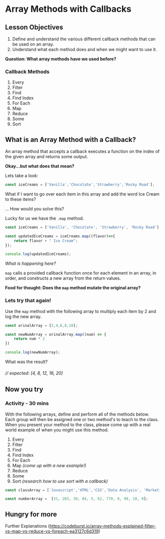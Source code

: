 # Array Methods with Callbacks

## Lesson Objectives

1. Define and understand the various different callback methods that can be used on an array.
2. Understand what each method does and when we might want to use it.

**Question: What array methods have we used before?**

### Callback Methods

1. Every
1. Filter
1. Find
1. Find Index
1. For Each
1. Map
1. Reduce
1. Some
1. Sort

## What is an Array Method with a Callback?

An array method that accepts a callback executes a function on the index of the given array and returns some output.

**Okay...but what does that mean?**

Lets take a look:

```javascript
const iceCreams = ['Vanilla','Chocolate','Strawberry','Rocky Road'];
```

What if I want to go over each item in this array and add the word Ice Cream to these items?

... How would you solve this?

Lucky for us we have the `.map` method.

```javascript
const iceCreams = ['Vanilla', 'Chocolate', 'Strawberry', 'Rocky Road'];

const updatedIceCreams = iceCreams.map((flavor)=>{
    return flavor + " Ice Cream";
});

console.log(updatedIceCreams);
```

*What is happening here?*

`map` calls a provided callback function once for each element in an array, in order, and constructs a new array from the return values.

**Food for thought: Does the `map` method mutate the original array?**

### Lets try that again!

Use the `map` method with the following array to multiply each item by 2 and log the new array.

```javascript
const orinalArray = [2,4,6,8,10];

const newNumArray = orinalArray.map((num) => {
    return num * 2
})

console.log(newNumArray);
```

What was the result?

###### // expected: [4, 8, 12, 16, 20]

## Now you try
### Activity - 30 mins

With the following arrays, define and perform all of the methods below. Each group will then be assigned one or two method's to teach to the class. When you present your method to the class, please come up with a real world example of when you might use this method.

1. Every
1. Filter
1. Find
1. Find Index
1. For Each
1. Map _(come up with a new example!)_
1. Reduce
1. Some
1. Sort _(research how to use sort with a callback)_

```javascript
const classArray = ['Javascript','HTML','CSS','Data Analysis', 'Marketing', 'Database Design', 'Visual Design'];

const numberArray =  [31, 203, 30, 84, 5, 62, 770, 8, 99, 10, 0];
```

## Hungry for more

Further Explanations (https://codeburst.io/array-methods-explained-filter-vs-map-vs-reduce-vs-foreach-ea3127c6d319)
